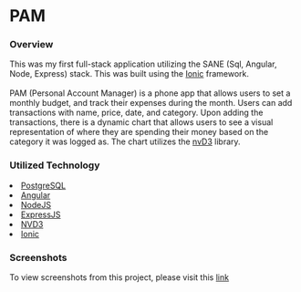 # PAM
<h3>Overview</h3>
This was my first full-stack application utilizing the SANE (Sql, Angular, Node, Express) stack. This was built using the <a href="http://ionicframework.com/">Ionic</a>
framework. <br><br>
PAM (Personal Account Manager) is a phone app that allows users to set a monthly budget, and track their expenses during the month. 
Users can add transactions with name, price, date, and category. Upon adding the transactions, there is a dynamic chart that allows users to see
a visual representation of where they are spending their money based on the category it was logged as. The chart utilizes the <a href="http://nvd3.org/examples/">nvD3</a>
library.

<h3>Utilized Technology</h3>
<li><a href="https://www.postgresql.org/">PostgreSQL</a></li>
<li><a href="https://angularjs.org/">Angular</a></li>
<li><a href="https://nodejs.org/en/">NodeJS</a></li>
<li><a href="http://expressjs.com/">ExpressJS</a></li>
<li><a href="http://nvd3.org/examples/">NVD3</a></li>
<li><a href="http://ionicframework.com/">Ionic</a></li>

<h3>Screenshots</h3>
To view screenshots from this project, please visit this <a href="http://imgur.com/a/ASrRj">link</a>
